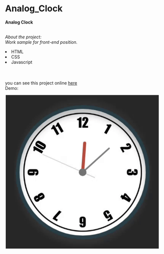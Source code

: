 # Analog_Clock



<b>Analog Clock</b><br>
<br>

<i>About the project:<br> Work sample for front-end position.</i><br>

<li>HTML</li>
<li>CSS</li>
<li>Javascript</li>
<br><br><br>
you can see this project online 
<a href="https://serajian.github.io/Analog_Clock-main/" target="_blank">here</a>
<br>Demo:
<p align="center">
  <img src="./Demo.gif" width="500" title="hover text">
</p>
